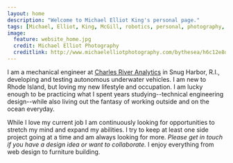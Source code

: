```yaml
---
layout: home
description: "Welcome to Michael Elliot King's personal page."
tags: [Michael, Elliot, King, McGill, robotics, personal, photography, mechanical, engineer, newport, rhode island, cape cod, montreal, underwater, robot, mcgill robotics, nick, speal, auv, autonomous, robotics, facebook, twitter, instagram, contact, resume, cv, research, education, history, employment, phone, email, new york, nyc, ]
image:
  feature: website_home.jpg
  credit: Michael Elliot Photography
  creditlink: http://www.michaelelliotphotography.com/bythesea/h6c12e8d0#h6c12e8d0
---
```


I am a mechanical engineer at <a markdown="0" target="_blank" href="http://cra.com">Charles River Analytics</a> in Snug Harbor, R.I., developing and testing autonomous underwater vehicles.  I am new to Rhode Island, but loving my new lifestyle and occupation.  I am lucky enough to be practicing what I spent years studying--technical engineering design--while also living out the fantasy of working outside and on the ocean everyday. 

While I love my current job I am continuously looking for opportunities to stretch my mind and expand my abilities. I try to keep at least one side project going at a time and am always looking for more. *Please get in touch if you have a design idea or want to collaborate.*  I enjoy everything from web design to furniture building.

<!-- If you are interested in my background, you can check out my <a markdown="0" href="{{ site.url }}/cv">CV</a>, but I also have some interesting <a markdown="0" href="{{ site.url }}/projects/">projects</a>, <a markdown="0" href="{{ site.url }}/blog/">blog posts</a>, <a markdown="0" href="{{ site.url }}/articles/">articles</a>, and a website for my <a markdown="0" href="http://michaelelliotphotography.com">photography</a>.
 -->

<!-- Read about <a markdown="0" href="{{ site.url }}/about">me</a>, my <a markdown="0" href="{{ site.url }}/projects">projects</a>, or have a look at my <a markdown="0" href="{{ site.url }}/cv.pdf">CV</a>.

<a markdown="0" href="{{ site.url }}/projects/vf_shoe">engineering design</a>
 -->
<br>

<!-- https://www.facebook.com/media/set/?set=a.10202998127774211&type=1&l=18dee6a152 - cross country trip-->
<!-- https://www.facebook.com/media/set/?set=a.10203082245157093&type=1&l=9149f6c2be - Cali travels-->